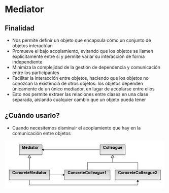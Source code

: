 # Mediator

## Finalidad

* Nos permite definir un objeto que encapsula cómo un conjunto de objetos interactúan
* Promueve el bajo acoplamiento, evitando que los objetos se llamen explícitamente entre sí y permite variar su interacción de forma independiente
* Minimiza la complejidad de la gestión de dependencia y comunicación entre los participantes
* Facilitar la interacción entre objetos, haciendo que los objetos no conozcan la existencia de otros objetos: los objetos dependen únicamente de un
  único mediador, en lugar de acoplarse entre ellos
* Esto nos permite extraer las relaciones entre clases en una clase separada, aislando cualquier cambio que un objeto pueda tener

## ¿Cuándo usarlo?

* Cuando necesitemos disminuir el acoplamiento que hay en la comunicación entre objetos

![Mediator pattern](/src/patterns/assets/mediator.png)

